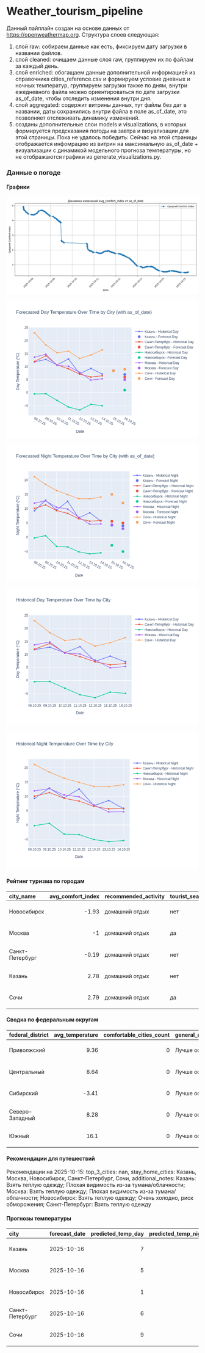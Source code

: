 # Weather_tourism_pipeline
Данный пайплайн создан на основе данных от https://openweathermap.org.
Структура слоев следующая:
  1) слой raw: 
  собираем данные как есть, фиксируем дату загрузки в названии файлов.
  2) слой cleaned:
  очищаем данные слоя raw, группируем их по файлам за каждый день.
  3) слой enriched:
  обогащаем данные дополнительной информацией из справочника cities_reference.csv и формируем условие дневных и ночных температур,
  группируем загрузки также по дням, внутри ежедневного файла можно ориентироваться по дате загрузки as_of_date, чтобы отследить изменения внутри дня.
  4) слой aggregated:
   содержит витрины данных, тут файлы без дат в названии, даты сохранились внутри файла в поле as_of_date, это позволняет отслеживать динамику изменений.
  6) созданы дополнительные слои models и visualizations, в которых формируется предсказания погоды на завтра и визуализации для этой страницы.
  Пока не удалось победить: Сейчас на этой страницы отображается инфомрацию из витрин на максимальную as_of_date + визуализации с динамикой модельного прогноза температуры, 
  но не отображаются графики из generate_visualizations.py.
<!-- WEATHER DATA START -->
### Данные о погоде

#### Графики
![Comfort Index Trend](data/visualizations/comfort_index_trend.png)

![Forecasted Day Temperature](data/visualizations/forecasted_day_temperature.png)

![Forecasted Night Temperature](data/visualizations/forecasted_night_temperature.png)

![Historical Day Temperature](data/visualizations/historical_day_temperature.png)

![Historical Night Temperature](data/visualizations/historical_night_temperature.png)

#### Рейтинг туризма по городам
| city_name       |   avg_comfort_index | recommended_activity   | tourist_season_match   | tourism_season   | tour_recommendation       | as_of_date          |
|:----------------|--------------------:|:-----------------------|:-----------------------|:-----------------|:--------------------------|:--------------------|
| Новосибирск     |               -1.93 | домашний отдых         | нет                    | Июнь-Август      | домашний отдых вне сезона | 2025-10-15 07:33:00 |
| Москва          |               -1    | домашний отдых         | да                     | Круглогодично    | домашний отдых в сезон    | 2025-10-15 07:33:00 |
| Санкт-Петербург |               -0.19 | домашний отдых         | нет                    | Май-Сентябрь     | домашний отдых вне сезона | 2025-10-15 07:33:00 |
| Казань          |                2.78 | домашний отдых         | нет                    | Май-Сентябрь     | домашний отдых вне сезона | 2025-10-15 07:33:00 |
| Сочи            |                2.79 | домашний отдых         | да                     | Май-Октябрь      | домашний отдых в сезон    | 2025-10-15 07:33:00 |

#### Сводка по федеральным округам
| federal_district   |   avg_temperature |   comfortable_cities_count | general_recommendation   | as_of_date          |
|:-------------------|------------------:|---------------------------:|:-------------------------|:--------------------|
| Приволжский        |              9.36 |                          0 | Лучше остаться дома      | 2025-10-15 07:33:00 |
| Центральный        |              8.64 |                          0 | Лучше остаться дома      | 2025-10-15 07:33:00 |
| Сибирский          |             -3.41 |                          0 | Лучше остаться дома      | 2025-10-15 07:33:00 |
| Северо-Западный    |              8.28 |                          0 | Лучше остаться дома      | 2025-10-15 07:33:00 |
| Южный              |             16.1  |                          0 | Лучше остаться дома      | 2025-10-15 07:33:00 |

#### Рекомендации для путешествий
Рекомендации на 2025-10-15: top_3_cities: nan, stay_home_cities: Казань, Москва, Новосибирск, Санкт-Петербург, Сочи, additional_notes: Казань: Взять теплую одежду; Плохая видимость из-за тумана/облачности; Москва: Взять теплую одежду; Плохая видимость из-за тумана/облачности; Новосибирск: Взять теплую одежду; Очень холодно, риск обморожения; Санкт-Петербург: Взять теплую одежду

#### Прогнозы температуры
| city            | forecast_date   |   predicted_temp_day |   predicted_temp_night | model_type       | as_of_date          |
|:----------------|:----------------|---------------------:|-----------------------:|:-----------------|:--------------------|
| Казань          | 2025-10-16      |                    7 |                      4 | LinearRegression | 2025-10-15 07:34:02 |
| Москва          | 2025-10-16      |                    5 |                      3 | LinearRegression | 2025-10-15 07:34:02 |
| Новосибирск     | 2025-10-16      |                    1 |                     -5 | LinearRegression | 2025-10-15 07:34:02 |
| Санкт-Петербург | 2025-10-16      |                    6 |                      5 | LinearRegression | 2025-10-15 07:34:02 |
| Сочи            | 2025-10-16      |                    9 |                     12 | LinearRegression | 2025-10-15 07:34:02 |


<!-- WEATHER DATA END -->
